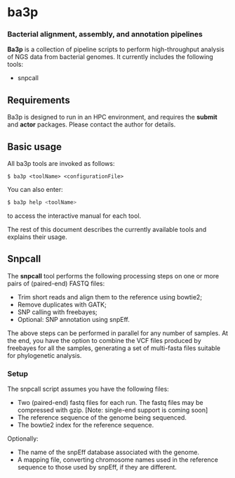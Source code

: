 # ba3p
### Bacterial alignment, assembly, and annotation pipelines

**Ba3p** is a collection of pipeline scripts to perform high-throughput analysis of NGS data from bacterial genomes. It currently includes the following tools:

- snpcall

## Requirements
Ba3p is designed to run in an HPC environment, and requires the **submit** and **actor** packages.  Please contact the author for details.

## Basic usage

All ba3p tools are invoked as follows:

```
$ ba3p <toolName> <configurationFile>
```

You can also enter:

```bash
$ ba3p help <toolName>
```

to access the interactive manual for each tool.

The rest of this document describes the currently available tools and explains their usage.

## Snpcall

The **snpcall** tool performs the following processing steps on one or more pairs of (paired-end) FASTQ files:

- Trim short reads and align them to the reference using bowtie2;
- Remove duplicates with GATK;
- SNP calling with freebayes;
- Optional: SNP annotation using snpEff.

The above steps can be performed in parallel for any number of samples. At the end,
you have the option to combine the VCF files produced by freebayes for all the
samples, generating a set of multi-fasta files suitable for phylogenetic analysis.

### Setup
The snpcall script assumes you have the following files: 

- Two (paired-end) fastq files for each run. The fastq files may be compressed 
  with gzip. [Note: single-end support is coming soon]
- The reference sequence of the genome being sequenced.
- The bowtie2 index for the reference sequence.

Optionally: 

- The name of the snpEff database associated with the genome.
- A mapping file, converting chromosome names used in the reference sequence
  to those used by snpEff, if they are different.
